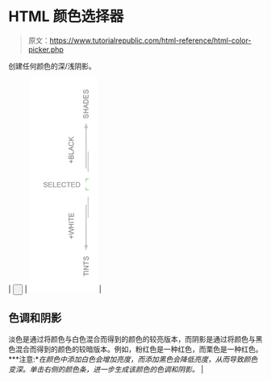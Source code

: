 # HTML 颜色选择器

> 原文：<https://www.tutorialrepublic.com/html-reference/html-color-picker.php>

创建任何颜色的深/浅阴影。

<form action="#">

| <input type="button" value="&nbsp;" class="update_btn"> | ![Shade and Tint map](img/6227efbc6c83d932a4839f6bb59dfd16.png) | 

## 色调和阴影

淡色是通过将颜色与白色混合而得到的颜色的较亮版本，而阴影是通过将颜色与黑色混合而得到的颜色的较暗版本。例如，粉红色是一种红色，而栗色是一种红色。 ***注意:**在颜色中添加白色会增加亮度，而添加黑色会降低亮度，从而导致颜色变深。单击右侧的颜色条，进一步生成该颜色的色调和阴影。*  |

</form>